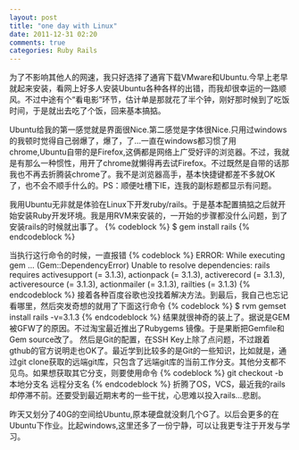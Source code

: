 ```yaml
---
layout: post
title: "one day with Linux"
date: 2011-12-31 02:20
comments: true
categories: Ruby Rails
---
```

为了不影响其他人的网速，我只好选择了通宵下载VMware和Ubuntu.今早上老早就起来安装，看网上好多人安装Ubuntu各种各样的出错，而我却很幸运的一路顺风。不过中途有个“看电影”环节，估计单是那就花了半个钟，刚好那时候到了吃饭时间，于是就出去吃了个饭，回来基本搞掂。

Ubuntu给我的第一感觉就是界面很Nice.第二感觉是字体很Nice.只用过windows的我顿时觉得自己弱爆了，爆了，了...一直在windows都习惯了用chrome,Ubuntu自带的是Firefox,这俩都是网络上广受好评的浏览器。不过，我就是有那么一种惯性，用开了chrome就懒得再去试Firefox。不过既然是自带的话那我也不再去折腾装chrome了。我不是浏览器高手，基本快捷键都差不多就OK了，也不会不顺手什么的。PS：顺便吐槽下IE，连我的副标题都显示有问题。
<!-- more -->
我用Ubuntu无非就是体验在Linux下开发ruby/rails。于是基本配置搞掂之后就开始安装Ruby开发环境。我是用RVM来安装的，一开始的步骤都没什么问题，到了安装rails的时候就出事了。
{% codeblock %}
$ gem install rails 
{% endcodeblock %}

当执行这行命令的时候，一直报错
{% codeblock %}
ERROR: While executing gem ... (Gem::DependencyError) 
Unable to resolve dependencies: rails requires activesupport (= 3.1.3), actionpack (= 3.1.3), activerecord (= 3.1.3), activeresource (= 3.1.3), actionmailer (= 3.1.3), railties (= 3.1.3) 
{% endcodeblock %}
接着各种百度谷歌也没找着解决方法。到最后，我自己也忘记看哪里，然后突发奇想的就用了下面这行命令
{% codeblock %}
$ rvm gemset install rails -v=3.1.3 
{% endcodeblock %}
结果就很神奇的装上了。据说是GEM被GFW了的原因。不过淘宝最近推出了Rubygems 镜像。于是果断把Gemfile和Gem source改了。
然后是Git的配置，在SSH Key上除了点问题，不过跟着gthub的官方说明走也OK了。最近学到比较多的是Git的一些知识，比如就是，通过git clone获取的远端git库，只包含了远端git库的当前工作分支。其他分支都不见鸟。如果想获取其它分支，则要使用命令
{% codeblock %}
git checkout -b 本地分支名 远程分支名
{% endcodeblock %}
折腾了OS，VCS，最近我的rails却停滞不前。还要受到最近期末考的一些干扰，心思难以投入rails...悲剧。

昨天又划分了40G的空间给Ubuntu,原本硬盘就没剩几个G了。以后会更多的在Ubuntu下作业。比起windows,这里还多了一份宁静，可以让我更专注于开发与学习。
